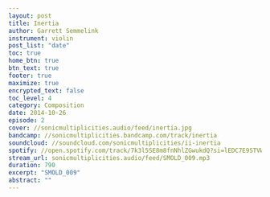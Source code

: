 ```yaml
---
layout: post
title: Inertia
author: Garrett Semmelink
instrument: violin
post_list: "date"
toc: true
home_btn: true
btn_text: true
footer: true
maximize: true
encrypted_text: false
toc_level: 4
category: Composition
date: 2014-10-26
episode: 2
cover: //sonicmultiplicities.audio/feed/inertia.jpg
bandcamp: //sonicmultiplicities.bandcamp.com/track/inertia
soundcloud: //soundcloud.com/sonicmultiplicities/ii-inertia
spotify: //open.spotify.com/track/7k3l5SE8m8fnNhlZGwukdQ?si=lEDC7E9STVWabSoPYGjG0Q
stream_url: sonicmultiplicities.audio/feed/SMOLD_009.mp3
duration: 790
excerpt: "SMOLD_009"
abstract: ""
---
```

